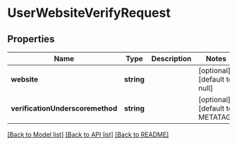 # UserWebsiteVerifyRequest

## Properties
Name | Type | Description | Notes
------------ | ------------- | ------------- | -------------
**website** | **string** |  | [optional] [default to null]
**verificationUnderscoremethod** | **string** |  | [optional] [default to METATAG]

[[Back to Model list]](../README.md#documentation-for-models) [[Back to API list]](../README.md#documentation-for-api-endpoints) [[Back to README]](../README.md)


